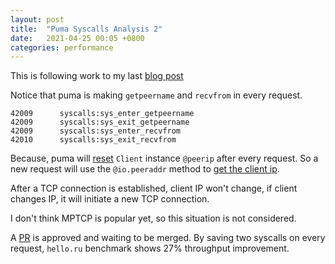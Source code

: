 ```yaml
---
layout: post
title:  "Puma Syscalls Analysis 2"
date:   2021-04-25 00:05 +0800
categories: performance
---
```


This is following work to my last [blog post](/performance/2021/04/17/puma-syscalls-analysis.html)

Notice that puma is making `getpeername` and `recvfrom` in every request.

```
42009      syscalls:sys_enter_getpeername
42009      syscalls:sys_exit_getpeername
42009      syscalls:sys_enter_recvfrom
42010      syscalls:sys_exit_recvfrom
```

Because, puma will [reset](https://github.com/puma/puma/blob/b9a121be8f878a1fa7dc71afabc383f5957cbf49/lib/puma/client.rb#L129) `Client` instance `@peerip` after every request. So a new request will use the `@io.peeraddr` method to [get the client ip](https://github.com/puma/puma/blob/b9a121be8f878a1fa7dc71afabc383f5957cbf49/lib/puma/client.rb#L234).

After a TCP connection is established, client IP won't change, if client changes IP, it will initiate a new TCP connection.

I don't think MPTCP is popular yet, so this situation is not considered.

A [PR](https://github.com/puma/puma/pull/2609) is approved and waiting to be merged. By saving two syscalls on every request, `hello.ru` benchmark shows 27% throughput improvement.